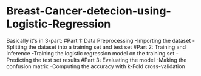 # Breast-Cancer-detecion-using-Logistic-Regression
Basically it's in 3-part:
#Part 1: Data Preprocessing
  -Importing the dataset
  -Splitting the dataset into a training set and test set
#Part 2: Training and Inference
  -Training the logistic regression model on the training set
  -Predicting the test set results
 #Part 3: Evaluating the model
  -Making the confusion matrix
  -Computing the accuracy with k-Fold cross-validation
